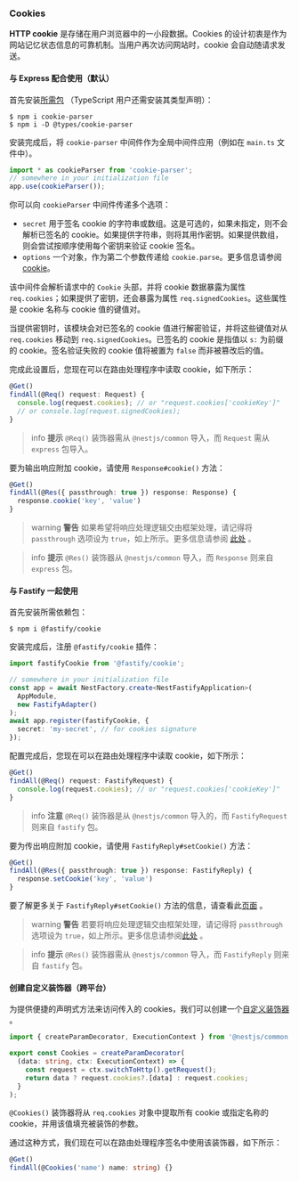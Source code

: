 ### Cookies

**HTTP cookie** 是存储在用户浏览器中的一小段数据。Cookies 的设计初衷是作为网站记忆状态信息的可靠机制。当用户再次访问网站时，cookie 会自动随请求发送。

#### 与 Express 配合使用（默认）

首先安装[所需包](https://github.com/expressjs/cookie-parser) （TypeScript 用户还需安装其类型声明）：

```shell
$ npm i cookie-parser
$ npm i -D @types/cookie-parser
```

安装完成后，将 `cookie-parser` 中间件作为全局中间件应用（例如在 `main.ts` 文件中）。

```typescript
import * as cookieParser from 'cookie-parser';
// somewhere in your initialization file
app.use(cookieParser());
```

你可以向 `cookieParser` 中间件传递多个选项：

- `secret` 用于签名 cookie 的字符串或数组。这是可选的，如果未指定，则不会解析已签名的 cookie。如果提供字符串，则将其用作密钥。如果提供数组，则会尝试按顺序使用每个密钥来验证 cookie 签名。
- `options` 一个对象，作为第二个参数传递给 `cookie.parse`。更多信息请参阅 [cookie](https://www.npmjs.org/package/cookie)。

该中间件会解析请求中的 `Cookie` 头部，并将 cookie 数据暴露为属性 `req.cookies`；如果提供了密钥，还会暴露为属性 `req.signedCookies`。这些属性是 cookie 名称与 cookie 值的键值对。

当提供密钥时，该模块会对已签名的 cookie 值进行解密验证，并将这些键值对从 `req.cookies` 移动到 `req.signedCookies`。已签名的 cookie 是指值以 `s:` 为前缀的 cookie。签名验证失败的 cookie 值将被置为 `false` 而非被篡改后的值。

完成此设置后，您现在可以在路由处理程序中读取 cookie，如下所示：

```typescript
@Get()
findAll(@Req() request: Request) {
  console.log(request.cookies); // or "request.cookies['cookieKey']"
  // or console.log(request.signedCookies);
}
```

> info **提示** `@Req()` 装饰器需从 `@nestjs/common` 导入，而 `Request` 需从 `express` 包导入。

要为输出响应附加 cookie，请使用 `Response#cookie()` 方法：

```typescript
@Get()
findAll(@Res({ passthrough: true }) response: Response) {
  response.cookie('key', 'value')
}
```

> warning **警告** 如果希望将响应处理逻辑交由框架处理，请记得将 `passthrough` 选项设为 `true`，如上所示。更多信息请参阅 [此处](/controllers#library-specific-approach) 。

> info **提示** `@Res()` 装饰器从 `@nestjs/common` 导入，而 `Response` 则来自 `express` 包。

#### 与 Fastify 一起使用

首先安装所需依赖包：

```shell
$ npm i @fastify/cookie
```

安装完成后，注册 `@fastify/cookie` 插件：

```typescript
import fastifyCookie from '@fastify/cookie';

// somewhere in your initialization file
const app = await NestFactory.create<NestFastifyApplication>(
  AppModule,
  new FastifyAdapter()
);
await app.register(fastifyCookie, {
  secret: 'my-secret', // for cookies signature
});
```

配置完成后，您现在可以在路由处理程序中读取 cookie，如下所示：

```typescript
@Get()
findAll(@Req() request: FastifyRequest) {
  console.log(request.cookies); // or "request.cookies['cookieKey']"
}
```

> info **注意** `@Req()` 装饰器是从 `@nestjs/common` 导入的，而 `FastifyRequest` 则来自 `fastify` 包。

要为传出响应附加 cookie，请使用 `FastifyReply#setCookie()` 方法：

```typescript
@Get()
findAll(@Res({ passthrough: true }) response: FastifyReply) {
  response.setCookie('key', 'value')
}
```

要了解更多关于 `FastifyReply#setCookie()` 方法的信息，请查看此[页面](https://github.com/fastify/fastify-cookie#sending) 。

> warning **警告** 若要将响应处理逻辑交由框架处理，请记得将 `passthrough` 选项设为 `true`，如上所示。更多信息请参阅[此处](/controllers#library-specific-approach) 。

> info **提示** `@Res()` 装饰器需从 `@nestjs/common` 导入，而 `FastifyReply` 则来自 `fastify` 包。

#### 创建自定义装饰器（跨平台）

为提供便捷的声明式方法来访问传入的 cookies，我们可以创建一个[自定义装饰器](/custom-decorators) 。

```typescript
import { createParamDecorator, ExecutionContext } from '@nestjs/common';

export const Cookies = createParamDecorator(
  (data: string, ctx: ExecutionContext) => {
    const request = ctx.switchToHttp().getRequest();
    return data ? request.cookies?.[data] : request.cookies;
  }
);
```

`@Cookies()` 装饰器将从 `req.cookies` 对象中提取所有 cookie 或指定名称的 cookie，并用该值填充被装饰的参数。

通过这种方式，我们现在可以在路由处理程序签名中使用该装饰器，如下所示：

```typescript
@Get()
findAll(@Cookies('name') name: string) {}
```
